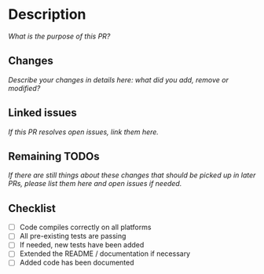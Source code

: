 # Description

_What is the purpose of this PR?_

## Changes

_Describe your changes in details here: what did you add, remove or modified?_

## Linked issues

_If this PR resolves open issues, link them here._

## Remaining TODOs

_If there are still things about these changes that should be picked up in later PRs, please list
them here and open issues if needed._

## Checklist

- [ ] Code compiles correctly on all platforms
- [ ] All pre-existing tests are passing
- [ ] If needed, new tests have been added
- [ ] Extended the README / documentation if necessary
- [ ] Added code has been documented
